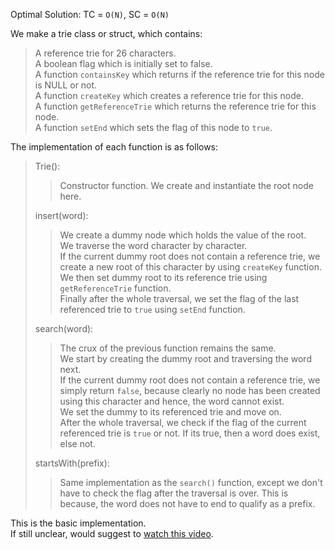 Optimal Solution: TC = `O(N)`, SC = `O(N)`

We make a trie class or struct, which contains:<br>
> A reference trie for 26 characters. <br>
> A boolean flag which is initially set to false. <br>
> A function `containsKey` which returns if the reference trie for this node is NULL or not. <br>
> A function `createKey` which creates a reference trie for this node. <br>
> A function `getReferenceTrie` which returns the reference trie for this node. <br>
> A function `setEnd` which sets the flag of this node to `true`.<br>
>
 The implementation of each function is as follows: <br>
 > Trie(): 
 >> Constructor function. We create and instantiate the root node here. <br>
 >>
 > insert(word):
 >> We create a dummy node which holds the value of the root. <br>
 >> We traverse the word character by character. <br>
 >> If the current dummy root does not contain a reference trie, we create a new root of this character by using `createKey` function. We then set dummy root to its reference trie using `getReferenceTrie` function. <br>
 >> Finally after the whole traversal, we set the flag of the last referenced trie to `true` using `setEnd` function. <br>
 >>
 > search(word):
 >> The crux of the previous function remains the same. <br>
 >> We start by creating the dummy root and traversing the word next. <br>
 >> If the current dummy root does not contain a reference trie, we simply return `false`, because clearly no node has been created using this character and hence, the word cannot exist. <br>
 >> We set the dummy to its referenced trie and move on. <br>
 >> After the whole traversal, we check if the flag of the current referenced trie is `true` or not. If its true, then a word does exist, else not. <br>
 >>
 > startsWith(prefix):
 >> Same implementation as the `search()` function, except we don't have to check the flag after the traversal is over. This is because, the word does not have to end to qualify as a prefix. <br>
 >>
 >
 This is the basic implementation. <br>
 If still unclear, would suggest to [watch this video](https://www.youtube.com/watch?v=dBGUmUQhjaM).<br>
